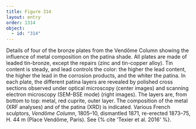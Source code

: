 ```yaml
---
title: Figure 314
layout: entry
order: 1314
object:
  - id: "314"
---
```


Details of four of the bronze plates from the Vendôme Column showing the influence of metal composition on the patina shade. All plates are made of leaded tin-bronze, except the repairs (zinc and tin-copper alloy). Tin content is steady, and lead controls the color: the higher the lead content, the higher the lead in the corrosion products, and the whiter the patina. In each plate, the different patina layers are revealed by polished cross sections observed under optical microscopy (center images) and scanning electron microscopy (SEM-BSE mode) (right images). The layers are, from bottom to top: metal, red cuprite, outer layer. The composition of the metal (XRF analyses) and of the patina (XRD) is indicated. Various French sculptors, *Vendôme Column*, 1805–10, dismantled 1871, re-erected 1873–75, H. 44 m (Place Vendôme, Paris). See {% cite 'Texier et al. 2016' %}.

